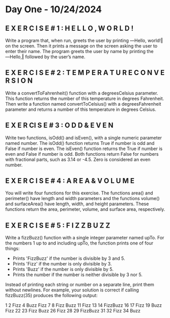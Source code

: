 # Day One - 10/24/2024

## E X E R C I S E # 1 : H E L L O , W O R L D !

Write a program that, when run, greets the user by printing ―Hello, world!‖ on the screen. Then it
prints a message on the screen asking the user to enter their name. The program greets the user by
name by printing the ―Hello,‖ followed by the user’s name.

## E X E R C I S E # 2 : T E M P E R A T U R E C O N V E R S I O N

Write a convertToFahrenheit() function with a degreesCelsius parameter. This
function returns the number of this temperature in degrees Fahrenheit. Then write a function named
convertToCelsius() with a degreesFahrenheit parameter and returns a number of this
temperature in degrees Celsius.

## E X E R CI S E # 3 : O D D & E V E N

Write two functions, isOdd() and isEven(), with a single numeric parameter named
number. The isOdd() function returns True if number is odd and False if number is even. The
isEven() function returns the True if number is even and False if number is odd. Both
functions return False for numbers with fractional parts, such as 3.14 or -4.5. Zero is considered
an even number.


## E X E R C I S E # 4 : A R E A & V O L U M E

You will write four functions for this exercise. The functions area() and perimeter() have
length and width parameters and the functions volume() and surfaceArea() have length,
width, and height parameters. These functions return the area, perimeter, volume, and surface
area, respectively.

## E X E R C I S E # 5 : F I Z Z B U Z Z

Write a fizzBuzz() function with a single integer parameter named upTo. For the numbers 1
up to and including upTo, the function prints one of four things:

- Prints 'FizzBuzz' if the number is divisible by 3 and 5.
- Prints 'Fizz' if the number is only divisible by 3.
- Prints 'Buzz' if the number is only divisible by 5.
- Prints the number if the number is neither divisible by 3 nor 5.

Instead of printing each string or number on a separate line, print them without newlines. For
example, your solution is correct if calling fizzBuzz(35) produces the following output:

1 2 Fizz 4 Buzz Fizz 7 8 Fizz Buzz 11 Fizz 13 14 FizzBuzz 16 17 Fizz 19 Buzz Fizz 22
23 Fizz Buzz 26 Fizz 28 29 FizzBuzz 31 32 Fizz 34 Buzz